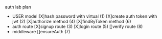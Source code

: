 auth lab plan

* USER model
[X]hash password with virtual (1)
[X]create auth token with jwt (2)
[X]authorize method (4)
[X]findByToken method (6)
* auth route
[X]signup route (3)
[X]login route (5)
[]verify route (8)
* middleware
[]ensureAuth (7)
